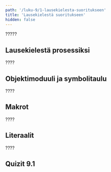 ```yaml
---
path: '/luku-9/1-lausekielesta-suoritukseen'
title: 'Lausekielestä suoritukseen'
hidden: false
---
```


<div>
<lead> ?????</lead>
</div>

## Lausekielestä prosessiksi
????

## Objektimoduuli ja symbolitaulu
????

## Makrot
????

## Literaalit
????


## Quizit 9.1
<!-- Quiz 9.1.?? -->
<div><quiznator id="5caf0493fd9fd71425c6d6c6"></quiznator></div>
